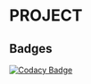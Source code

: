 # PROJECT # 

## Badges 

[![Codacy Badge](https://app.codacy.com/project/badge/Grade/6b8935c01f114ac89d0cceb7685cc03a)](https://www.codacy.com/gh/KeerthuMG/M2-EmbSys/dashboard?utm_source=github.com&amp;utm_medium=referral&amp;utm_content=KeerthuMG/M2-EmbSys&amp;utm_campaign=Badge_Grade)
